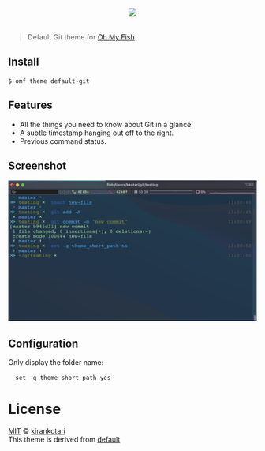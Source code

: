 <div align="center">
  <a href="http://github.com/fish-shell/omf">
  <img width=90px  src="https://cloud.githubusercontent.com/assets/8317250/8510172/f006f0a4-230f-11e5-98b6-5c2e3c87088f.png">
  </a>
</div>
<br>

> Default Git theme for [Oh My Fish][omf-link].

## Install

```fish
$ omf theme default-git
```

## Features

* All the things you need to know about Git in a glance.
* A subtle timestamp hanging out off to the right.
* Previous command status.

## Screenshot

<p align="center">
<img src="./images/default-git.png">
</p>

## Configuration

Only display the folder name:
```
  set -g theme_short_path yes
```

# License

[MIT][mit] © [kirankotari][author]  
This theme is derived from [default][default-link]


[mit]:            http://opensource.org/licenses/MIT
[author]:         http://github.com/kirankotari
[omf-link]:       https://www.github.com/fish-shell/oh-my-fish
[default-link]:   https://github.com/oh-my-fish/theme-default

